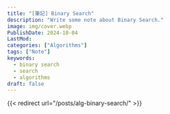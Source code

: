 ```yaml
---
title: "[筆記] Binary Search"
description: "Write some note about Binary Search."
image: img/cover.webp
PublishDate: 2024-10-04
LastMod: 
categories: ["Algorithms"]
tags: ["Note"]
keywords:
  - binary search
  - search
  - algorithms
draft: false
---
```


{{< redirect url="/posts/alg-binary-search/" >}}

